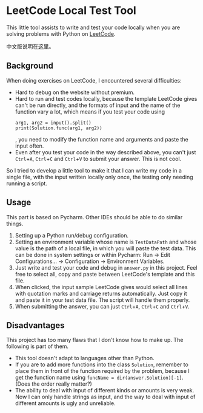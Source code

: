 # LeetCode Local Test Tool
This little tool assists to write and test your code locally when you are solving problems with Python on [LeetCode](leetcode.com).

中文版说明在[这里](github.com/flowingwings/leetcode-localtest/blob/main/说明.md)。

## Background

When doing exercises on LeetCode, I encountered several difficulties:

- Hard to debug on the website without premium.
- Hard to run and test codes locally, because the template LeetCode gives can't be run directly, and the formats of input and the name of the function vary a lot, which means if you test your code using
  ```
  arg1, arg2 = input().split()
  print(Solution.func(arg1, arg2))
  ```
  , you need to modify the function name and arguments and paste the input often. 
- Even after you test your code in the way described above, you can't just `Ctrl`+`A`, `Ctrl`+`C` and `Ctrl`+`V` to submit your answer. This is not cool.

So I tried to develop a little tool to make it that I can write my code in a single file, with the input written locally only once, the testing only needing running a script.
## Usage
This part is based on Pycharm. Other IDEs should be able to do similar things.
1. Setting up a Python run/debug configuration.
2. Setting an environment variable whose name is `TestDataPath` and whose value is the path of a local file, in which you will paste the test data. This can be done in system settings or within Pycharm: Run -> Edit Configurations... -> Configuration -> Environment Variables.
3. Just write and test your code and debug in `answer.py` in this project. Feel free to select all, copy and paste between LeetCode's template and this file.
4. When clicked, the input sample LeetCode gives would select all lines with quotation marks and carriage returns automatically. Just copy it and paste it in your test data file. The script will handle them properly.
5. When submitting the answer, you can just `Ctrl`+`A`, `Ctrl`+`C` and `Ctrl`+`V`.
   
## Disadvantages
This project has too many flaws that I don't know how to make up. The following is part of them.

- This tool doesn't adapt to languages other than Python.
- If you are to add more functions into the class `Solution`, remember to place them in front of the function required by the problem, because I get the function name using
  `funcName = dir(answer.Solution)[-1]`. (Does the order really matter?)
- The ability to deal with input of different kinds or amounts is very weak. Now I can only handle strings as input, and the way to deal with input of different amounts is ugly and unreliable. 